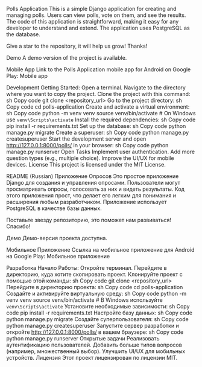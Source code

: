 Polls Application
This is a simple Django application for creating and managing polls. Users can view polls, vote on them, and see the results. The code of this application is straightforward, making it easy for any developer to understand and extend. The application uses PostgreSQL as the database.

Give a star to the repository, it will help us grow! Thanks!

Demo
A demo version of the project is available.


Mobile App
Link to the Polls Application mobile app for Android on Google Play: Mobile app

Development
Getting Started:
Open a terminal.
Navigate to the directory where you want to copy the project.
Clone the project with this command:
sh
Copy code
git clone <repository_url>
Go to the project directory:
sh
Copy code
cd polls-application
Create and activate a virtual environment:
sh
Copy code
python -m venv venv
source venv/bin/activate  # On Windows use `venv\Scripts\activate`
Install the required dependencies:
sh
Copy code
pip install -r requirements.txt
Set up the database:
sh
Copy code
python manage.py migrate
Create a superuser:
sh
Copy code
python manage.py createsuperuser
Start the development server and open http://127.0.0.1:8000/polls/ in your browser:
sh
Copy code
python manage.py runserver
Open Tasks
Implement user authentication.
Add more question types (e.g., multiple choice).
Improve the UI/UX for mobile devices.
License
This project is licensed under the MIT License.

README (Russian)
Приложение Опросов
Это простое приложение Django для создания и управления опросами. Пользователи могут просматривать опросы, голосовать за них и видеть результаты. Код этого приложения прост, что делает его легким для понимания и расширения любым разработчиком. Приложение использует PostgreSQL в качестве базы данных.

Поставьте звезду репозиторию, это поможет нам развиваться! Спасибо!

Демо
Демо-версия проекта доступна.


Мобильное Приложение
Ссылка на мобильное приложение для Android на Google Play: Мобильное приложение

Разработка
Начало Работы:
Откройте терминал.
Перейдите в директорию, куда хотите скопировать проект.
Клонируйте проект с помощью этой команды:
sh
Copy code
git clone <repository_url>
Перейдите в директорию проекта:
sh
Copy code
cd polls-application
Создайте и активируйте виртуальную среду:
sh
Copy code
python -m venv venv
source venv/bin/activate  # В Windows используйте `venv\Scripts\activate`
Установите необходимые зависимости:
sh
Copy code
pip install -r requirements.txt
Настройте базу данных:
sh
Copy code
python manage.py migrate
Создайте суперпользователя:
sh
Copy code
python manage.py createsuperuser
Запустите сервер разработки и откройте http://127.0.0.1:8000/polls/ в вашем браузере:
sh
Copy code
python manage.py runserver
Открытые задачи
Реализовать аутентификацию пользователей.
Добавить больше типов вопросов (например, множественный выбор).
Улучшить UI/UX для мобильных устройств.
Лицензия
Этот проект лицензирован по лицензии MIT.
